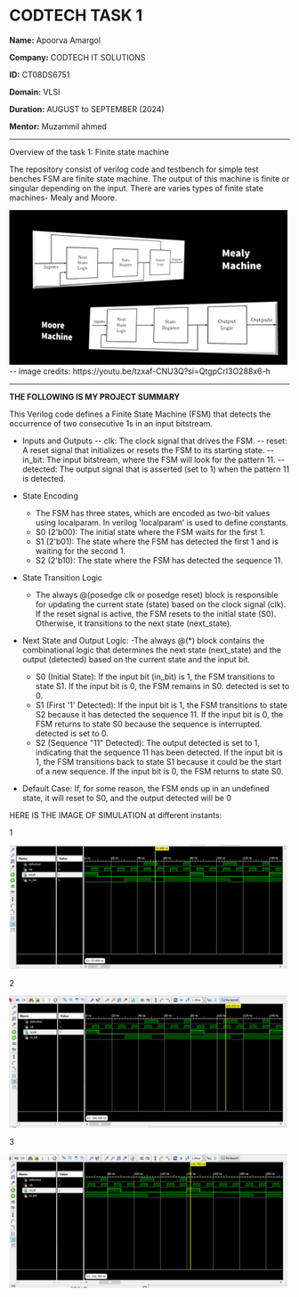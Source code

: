 # CODTECH TASK 1
**Name:** Apoorva Amargol

**Company:** CODTECH IT SOLUTIONS

**ID:** CT08DS6751

**Domain:** VLSI

**Duration:** AUGUST to SEPTEMBER (2024)

**Mentor:** Muzammil ahmed

________
  Overview of the task 1: Finite state machine

  
The repository consist of verilog code and testbench for simple test benches
FSM are finite state machine.
The output of this machine is finite or singular depending on the input.
There are varies types of finite state machines- Mealy and Moore.

<img src="mealyandmoore.png" width="500" />
-- image credits: https://youtu.be/tzxaf-CNU3Q?si=QtgpCrI3O288x6-h

-----------
 __THE FOLLOWING IS MY PROJECT SUMMARY__
 
This Verilog code defines a Finite State Machine (FSM) that detects the occurrence of two consecutive 1s in an input bitstream. 
- Inputs and Outputs
-- clk: The clock signal that drives the FSM.
-- reset: A reset signal that initializes or resets the FSM to its starting state.
-- in_bit: The input bitstream, where the FSM will look for the pattern 11.
-- detected: The output signal that is asserted (set to 1) when the pattern 11 is detected.

- State Encoding
  - The FSM has three states, which are encoded as two-bit values using localparam. In verilog 'localparam' is used to define constants.
  - S0 (2'b00): The initial state where the FSM waits for the first 1.
  - S1 (2'b01): The state where the FSM has detected the first 1 and is waiting for the second 1.
  - S2 (2'b10): The state where the FSM has detected the sequence 11.

- State Transition Logic
  - The always @(posedge clk or posedge reset) block is responsible for updating the current state (state) based on the clock signal (clk). If the reset signal is active, the FSM resets to the initial state (S0). Otherwise, it transitions to the next state (next_state).
  
- Next State and Output Logic:
  -The always @(*) block contains the combinational logic that determines the next state (next_state) and the output (detected) based on the current state and the input bit.
  - S0 (Initial State): If the input bit (in_bit) is 1, the FSM transitions to state S1. If the input bit is 0, the FSM remains in S0. detected is set to 0.
  - S1 (First '1' Detected): If the input bit is 1, the FSM transitions to state S2 because it has detected the sequence 11. If the input bit is 0, the FSM returns to state S0 because the sequence is interrupted. detected is set to 0.
  - S2 (Sequence "11" Detected): The output detected is set to 1, indicating that the sequence 11 has been detected. If the input bit is 1, the FSM transitions back to state S1 because it could be the start of a new sequence. If the input bit is 0, the FSM returns to state S0.

- Default Case: If, for some reason, the FSM ends up in an undefined state, it will reset to S0, and the output detected will be 0

HERE IS THE IMAGE OF SIMULATION at different instants:

1

<img src="verilog1.png" width="500">

2

<IMG SRC="verilog11.png" width="500">

3

<img  src="verilog12.png" width="500">
